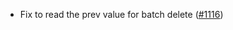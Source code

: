 - Fix to read the prev value for batch delete
  ([#1116](https://github.com/anoma/namada/issues/1116))